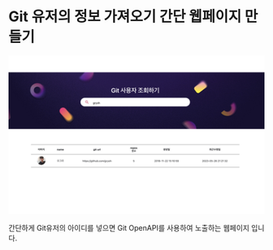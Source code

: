 # Git 유저의 정보 가져오기 간단 웹페이지 만들기

![웹 화면](./src/components/images/app_screenshot.png)

간단하게 Git유저의 아이디를 넣으면 Git OpenAPI를 사용하여 노출하는 웹페이지 입니다.